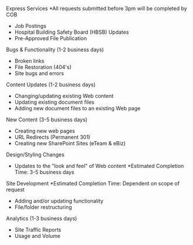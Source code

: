 Express Services *All requests submitted before 3pm will be completed by COB
- Job Postings
- Hospital Building Safety Board (HBSB) Updates
- Pre-Approved File Publication

Bugs & Functionality (1-2 business days)
- Broken links
- File Restoration (404's)
- Site bugs and errors

Content Updates (1-2 business days)
- Changing/updating existing Web content
- Updating existing document files
- Adding new document files to an existing Web page

New Content (3-5 business days)
- Creating new web pages
- URL Redirects (Permanent 301)
- Creating new SharePoint Sites (eTeam & eBiz)

Design/Styling Changes
- Updates to the "look and feel" of Web content
*Estimated Completion Time: 3-5 business days

Site Development *Estimated Completion Time: Dependent on scope of request
- Adding and/or updating functionality
- File/folder restructuring

Analytics (1-3 business days)
- Site Traffic Reports
- Usage and Volume
